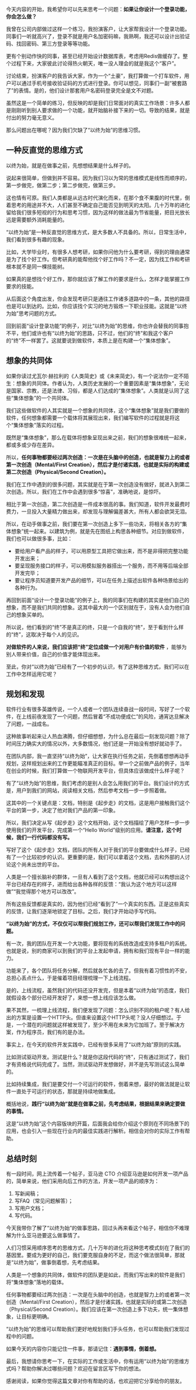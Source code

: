 今天内容的开始，我希望你可以先来思考一个问题：**如果让你设计一个登录功能，你会怎么做？** 

我曾在公司内部做过这样一个练习，我扮演客户，让大家帮我设计一个登录功能。同事们一听就高兴了，登录不就是用户名加密码嘛，我熟啊，我还可以设计出验证码、找回密码、第三方登录等等功能。

更有个别动作快的同事，甚至已经开始设计数据库表，考虑用Redis做缓存了。整个过程下来，大家彼此讨论得热火朝天，唯一没人理会的就是我这个“客户”。

讨论结束，扮演客户的我告诉大家，作为一个“土豪”，我打算做一个打车软件，用户可以通过手机号接收验证码的方式进行登录。你可以想见，同事们一副“被套路了”的表情。是的，他们设计那套用户名密码登录完全是文不对题。

虽然这是一个简单的练习，但反映的却是我们日常面对的真实工作场景：许多人都是刚刚听到别人要求做的一个功能，就开始脑补接下来的一切。导致的结果，就是付出的努力毫无意义。

那么问题出在哪呢？因为我们欠缺了“以终为始”的思维习惯。

## 一种反直觉的思维方式

以终为始，就是在做事之前，先想想结果是什么样子的。

说起来很简单，但做到并不容易。因为我们习以为常的思维模式是线性而顺序的，第一步做完，做第二步；第二步做完，做第三步。

这也情有可原。我们人类都是从远古时代演化而来，在那个食不果腹的时代里，倒着思考的用途并不大，人们甚至不确定自己能否见到明天的太阳。几十万年的进化留给我们很多短视的行为和思考习惯，因为这样的做法最为节省能量，把目光放长远是需要额外消耗能量的。

“以终为始”是一种反直觉的思维方式，是大多数人不具备的。所以，日常生活中，我们看到很多有趣的现象。

比如，大学毕业时，有很多人想考研，如果你问他为什么要考研，得到的理由通常是为了找个好工作。但考研真的能帮他找个好工作吗？不一定，因为找工作和考研根本就不是同一棵技能树。

如果真的是想找个好工作，那你就应该了解工作的要求是什么，怎样才能掌握工作要求的技能。

从后面这个角度出发，你会发现考研只是通往工作诸多道路中的一条，其他的路径也是可以到达的。比如，你应该找个实习的地方锻炼一下职业技能。这就是“以终为始”思考问题的方式。

回到前面“设计登录功能”的例子，对比“以终为始”的思维，你也许会替我的同事抱不平，他们或许也有“以终为始”的思路，只不过，他们的“终”和我这个客户的“终”不一样罢了。这就要说到做软件，本质上是在构建一个“集体想象”。

## 想象的共同体

如果你读过尤瓦尔·赫拉利的《人类简史》或《未来简史》，有一个说法你一定不陌生：想象的共同体。作者认为，人类历史发展的一个重要因素是“集体想象”，无论是国家、宗教，还是法律、习俗，都是人们达成的“集体想象”。人类就是认同了这些“集体想象”的一个共同体。

我们这些做软件的人其实就是一个想象的共同体，这个“集体想象”就是我们要做的软件，任何想象都需要一个载体将其展现出来，我们编写软件的过程就是将这个“集体想象”落实的过程。

既然是“集体想象”，那么在载体将想象呈现出来之前，我们的想象很难统一起来，都或多或少存在差异。

所以，**任何事物都要经过两次创造：一次是在头脑中的创造，也就是智力上的或者第一次创造（Mental/First Creation），然后才是付诸实践，也就是实际的构建或第二次创造（Physical/Second Creation）。** 

我们在工作中遇到的很多问题，其实就是在于第一次创造没有做好，就进入到第二次创造。所以，我们在工作中会遇到很多“惊喜”，准确地说，是惊吓。

相比于第一次创造，第二次创造是一件成本很高的事。我们知道，软件开发最费时费力，一旦投入大量精力做出来，却发现与理解偏差甚大，所有人都会欲哭无泪。

所以，在动手做事之前，我们要在第一次创造上多下一些功夫，将相关各方的“集体想象”统一起来。以建筑为例，就是先在图纸上构思各种细节。对应到做软件，我们也可以做很多事，比如：

 *  要给用户看产品的样子，可以用原型工具把它做出来，而不是非得把完整功能开发出来；
 *  要呈现服务接口的样子，可以用模拟服务器搭出一个服务，而不用等后端全部开发完毕；
 *  要让程序员知道要开发产品的细节，可以在任务上描述出软件各种场景给出的各种行为。

再回到前面“设计一个登录功能”的例子上，我的同事们在构建的其实是他们自己的想象，而不是我们共同的想象。这其中最大的一个区别就在于，没有人会为他们自己的想象买单的。

所以说，他们看到的“终”不是真正的终，只是一个自我的“终”，至于看到什么样的“终”，这取决于每个人的见识。

**对做软件的人来说，我们应该把“终”定位成做一个对用户有价值的软件** ，能够为别人带来价值，自己的价值才能体现出来。

至此，你对“以终为始”已经有了一个初步的认识，有了这种思维方式，我们可以在工作中怎样运用它呢？

## 规划和发现

软件行业有很多英雄传说，一个人或者一个团队连续奋战一段时间，写好了一个软件，在上线前夜发现了一个问题，然后冒着“不成功便成仁”的风险，通宵达旦解决了问题，一战成名。

这种故事听起来让人热血沸腾，但仔细想想，为什么总在最后一刻发现问题？除了时间压力确实大的情况以外，大多数情况，他们还是一开始没有想好就动手了。

在团队内部，我一直坚持“以终为始”，让大家在执行任务之前，先倒着想想再动手规划，这样规划出来的工作更能瞄准真正的目标。举一个之前做产品的例子，当年在创业的时候，我们打算做一个物联网开发平台，但具体应该做成什么样子呢？

有了“以终为始”的思维，我们考虑的是别人会怎么用我们的平台。我们设计的方式是，用户到我们的网站，阅读相关文档，然后参考文档一步一步照着做。

这其中的一个关键点是：文档，特别是《起步走》的文档，这是用户接触我们这个平台的第一步，决定了他对我们产品的第一印象。

所以，我们决定从写《起步走》这个文档开始，这个文档描绘了用户怎样一步一步使用我们的开发平台，完成第一个“Hello World”级别的应用。**请注意，这个时候，我们一行代码都没有写。** 

写好了这个《起步走》文档，团队的所有人对于我们的平台要做成什么样子，已经有了一个比较初步的认识。更重要的是，我们可以拿着这个文档，去和外部的人讨论这个尚未出世的平台。

人类是一个擅长脑补的群体，一旦有人看到了这个文档，他就已经可以构想出这个平台已经存在的样子，进而给出各种各样的反馈：“我认为这个地方可以这样做”“我觉得那个地方可以改改”。

所有这些反馈都是真实的，因为他们已经“看到了”一个真实的东西。正是这些真实的反馈，让我们逐渐地锁定了目标。之后，我们才开始动手写代码。

**“以终为始”的方式，不仅仅可以帮我们规划工作，还可以帮我们发现工作中的问题。** 

有一次，我的团队在开发一个大功能，要将现有的系统改造成支持多租户的系统。也就是说，别的商家可以到我们的平台上发起申请，拥有和我们现有平台一样的能力。

功能来了，各个团队将任务分解，然后就各忙各的去了。但我有着习惯性的不安，总担心丢点什么，于是催着项目经理梳理一下上线流程。

是的，上线流程，虽然我们的代码还没开发完，但是本着“以终为始”的态度，我们就假设各个部分已经开发好了，来想一想上线应该怎么做。

果不其然，一梳理上线流程，我们便发现了问题：怎么识别不同的租户呢？有人给出的方案是设置一个HTTP头。但谁来设置这个HTTP头呢？没人仔细想过。于是，一个潜在的问题就这样被发现了，至少不用在未来为它加班了。至于解决方案，作为程序员，我们有的是办法。

事实上，在今天的软件开发实践中，已经有很多采用了“以终为始”原则的实践。

比如测试驱动开发。测试是什么？就是你这段代码的“终”，只有通过测试了，我们才有资格说代码完成了。当然，测试驱动开发想做好，并不是先写测试这么简单的。

比如持续集成，我们是要交付一个可运行的软件，倒着来想，最好的做法就是让软件一直处于可运行的状态，那就是持续地做集成。

概括地说，**践行“以终为始”就是在做事之前，先考虑结果，根据结果来确定要做的事情。** 

这是“以终为始”这个内容版块的开篇，后面我会给你介绍这个原则在不同场景下的应用，也会引入一些现在行业内的最佳实践进行解析。相信会对你的实际工作有帮助。

## 总结时刻

有一段时间，网上流传着一个帖子，亚马逊 CTO 介绍亚马逊是如何开发一项产品的，简单来说，他们采用向后工作的方法，开发一项产品的顺序为：

1.  写新闻稿；
2.  写FAQ（常见问题解答）；
3.  写用户文档；
4.  写代码。

今天我带你了解了“以终为始”的做事思路，回过头再来看这个帖子，相信你不难理解为什么亚马逊要这么做事情了。

人们习惯采用顺序思考的思维方式，几十万年的进化将这种思考模式刻在了我们的基因里。要成为更好的自己，我们要克服自身的不足，而这个做法很简单，那就是“以终为始”，做事倒着想，先考虑结果。

人类是一个想象的共同体，做软件的团队更是如此，而我们写出来的软件是我们将“集体想象”落地的载体。

任何事物都要经过两次创造：一次是在头脑中的创造，也就是智力上的或者第一次创造（Mental/First Creation），然后才是付诸实践，也就是实际的或第二次创造（Physical/Second Creation）。我们应该在第一次创造上多下功夫，统一集体想象，让目标更明确。

“以终为始”的思维可以帮助我们更好地规划我们手头任务，也可以帮助我们发现过程中的问题。

如果今天的内容你只能记住一件事，那请记住：**遇到事情，倒着想。** 

最后，我想请你思考一下，在实际的工作或生活中，你有运用“以终为始”的思维方式吗？帮助你解决过哪些问题？欢迎在留言区写下你的想法。

感谢阅读，如果你觉得这篇文章对你有帮助的话，也欢迎把它分享给你的朋友。

